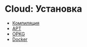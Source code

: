 # Cloud: Установка

- [Компиляция](/cloud/installation/build/)
- [APT](/cloud/installation/apt/)
- [OPKG](/cloud/installation/opkg/)
- [Docker](/cloud/installation/docker/)

